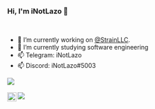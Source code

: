 ### Hi, I'm iNotLazo 👋

<br />

* 🔭 I’m currently working on [@StrainLLC](https://github.com/StrainLLC).  
* 🌱 I’m currently studying software engineering
* 📫 Telegram: iNotLazo
* 📫 Discord: iNotLazo#5003
<a href="https://github.com/iNotLazo">
  <img align="center" src=https://github-readme-stats.vercel.app/api?username=iNotLazo&hide=contribs,prs&show_icons=true&count_private=true&include_all_commits=true&theme=radical />
  
<br />
<br />

<a href="https://twitter.com/iNotLazo">
  <img align="left" alt="Twitter" width="21px" src="https://raw.githubusercontent.com/anuraghazra/anuraghazra/master/assets/twitter.svg" />
</a>
  
</a>
<a href="https://github.com/iNotLazo">
  <img align="center" src=https://github-readme-stats.vercel.app/api/top-langs/?username=iNotLazo&layout=compact&theme=radical />
</a>

<br />
<br />

<br />
